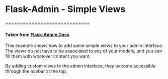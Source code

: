 # Flask-Admin - Simple Views
=============================

#### Taken from [Flask-Admin Docs](#https://github.com/flask-admin/flask-admin/tree/master/examples/simple)



This example shows how to add some simple views to your admin interface. The views do not have to be associated to any of your models, and you can fill them with whatever content you want.


By adding custom views to the admin interface, they become accessible through the navbar at the top.